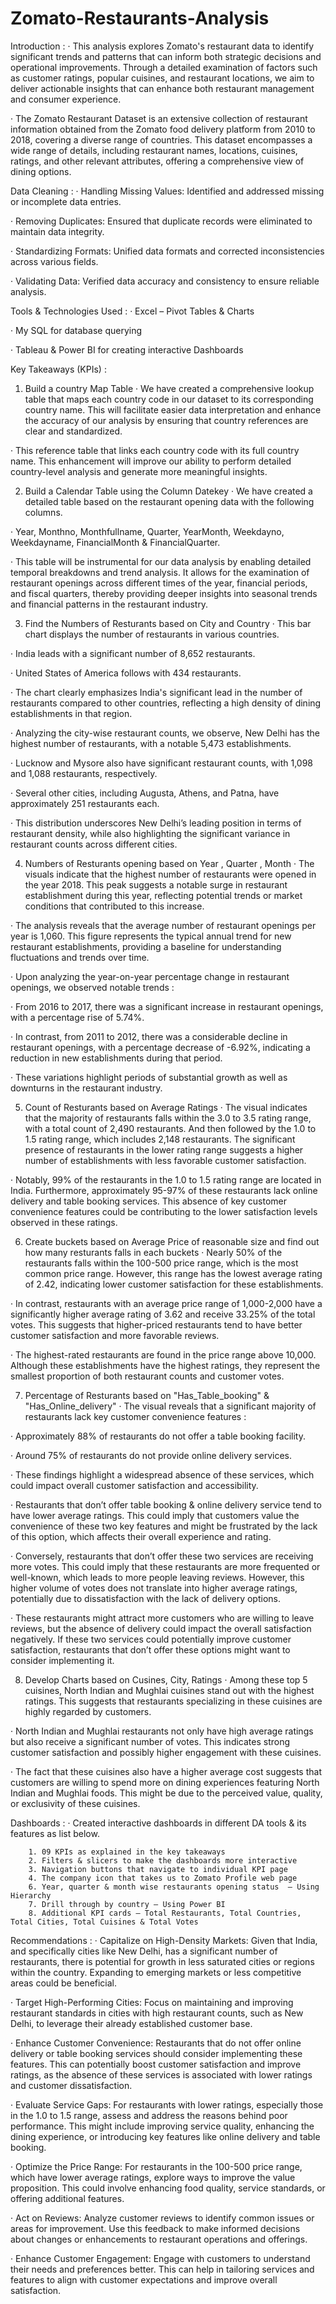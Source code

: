# Zomato-Restaurants-Analysis
Introduction :
· This analysis explores Zomato's restaurant data to identify significant trends and patterns that can inform both strategic decisions and operational improvements. Through a detailed examination of factors such as customer ratings, popular cuisines, and restaurant locations, we aim to deliver actionable insights that can enhance both restaurant management and consumer experience.

· The Zomato Restaurant Dataset is an extensive collection of restaurant information obtained from the Zomato food delivery platform from 2010 to 2018, covering a diverse range of countries. This dataset encompasses a wide range of details, including restaurant names, locations, cuisines, ratings, and other relevant attributes, offering a comprehensive view of dining options.

Data Cleaning :
· Handling Missing Values: Identified and addressed missing or incomplete data entries.

· Removing Duplicates: Ensured that duplicate records were eliminated to maintain data integrity.

· Standardizing Formats: Unified data formats and corrected inconsistencies across various fields.

· Validating Data: Verified data accuracy and consistency to ensure reliable analysis.

Tools & Technologies Used :
· Excel – Pivot Tables & Charts

· My SQL for database querying

· Tableau & Power BI for creating interactive Dashboards

Key Takeaways (KPIs) :
1. Build a country Map Table
· We have created a comprehensive lookup table that maps each country code in our dataset to its corresponding country name. This will facilitate easier data interpretation and enhance the accuracy of our analysis by ensuring that country references are clear and standardized.

· This reference table that links each country code with its full country name. This enhancement will improve our ability to perform detailed country-level analysis and generate more meaningful insights.

2. Build a Calendar Table using the Column Datekey
· We have created a detailed table based on the restaurant opening data with the following columns.

· Year, Monthno, Monthfullname, Quarter, YearMonth, Weekdayno, Weekdayname, FinancialMonth & FinancialQuarter.

· This table will be instrumental for our data analysis by enabling detailed temporal breakdowns and trend analysis. It allows for the examination of restaurant openings across different times of the year, financial periods, and fiscal quarters, thereby providing deeper insights into seasonal trends and financial patterns in the restaurant industry.

3. Find the Numbers of Resturants based on City and Country
· This bar chart displays the number of restaurants in various countries.

· India leads with a significant number of 8,652 restaurants.

· United States of America follows with 434 restaurants.

· The chart clearly emphasizes India's significant lead in the number of restaurants compared to other countries, reflecting a high density of dining establishments in that region.

· Analyzing the city-wise restaurant counts, we observe, New Delhi has the highest number of restaurants, with a notable 5,473 establishments.

· Lucknow and Mysore also have significant restaurant counts, with 1,098 and 1,088 restaurants, respectively.

· Several other cities, including Augusta, Athens, and Patna, have approximately 251 restaurants each.

· This distribution underscores New Delhi’s leading position in terms of restaurant density, while also highlighting the significant variance in restaurant counts across different cities.

4. Numbers of Resturants opening based on Year , Quarter , Month
· The visuals indicate that the highest number of restaurants were opened in the year 2018. This peak suggests a notable surge in restaurant establishment during this year, reflecting potential trends or market conditions that contributed to this increase.

· The analysis reveals that the average number of restaurant openings per year is 1,060. This figure represents the typical annual trend for new restaurant establishments, providing a baseline for understanding fluctuations and trends over time.

· Upon analyzing the year-on-year percentage change in restaurant openings, we observed notable trends :

· From 2016 to 2017, there was a significant increase in restaurant openings, with a percentage rise of 5.74%.

· In contrast, from 2011 to 2012, there was a considerable decline in restaurant openings, with a percentage decrease of -6.92%, indicating a reduction in new establishments during that period.

· These variations highlight periods of substantial growth as well as downturns in the restaurant industry.

5. Count of Resturants based on Average Ratings
· The visual indicates that the majority of restaurants falls within the 3.0 to 3.5 rating range, with a total count of 2,490 restaurants. And then followed by the 1.0 to 1.5 rating range, which includes 2,148 restaurants. The significant presence of restaurants in the lower rating range suggests a higher number of establishments with less favorable customer satisfaction.

· Notably, 99% of the restaurants in the 1.0 to 1.5 rating range are located in India. Furthermore, approximately 95-97% of these restaurants lack online delivery and table booking services. This absence of key customer convenience features could be contributing to the lower satisfaction levels observed in these ratings.

6. Create buckets based on Average Price of reasonable size and find out how many resturants falls in each buckets
· Nearly 50% of the restaurants falls within the 100-500 price range, which is the most common price range. However, this range has the lowest average rating of 2.42, indicating lower customer satisfaction for these establishments.

· In contrast, restaurants with an average price range of 1,000-2,000 have a significantly higher average rating of 3.62 and receive 33.25% of the total votes. This suggests that higher-priced restaurants tend to have better customer satisfaction and more favorable reviews.

· The highest-rated restaurants are found in the price range above 10,000. Although these establishments have the highest ratings, they represent the smallest proportion of both restaurant counts and customer votes.

7. Percentage of Resturants based on "Has_Table_booking" & "Has_Online_delivery"
· The visual reveals that a significant majority of restaurants lack key customer convenience features :

· Approximately 88% of restaurants do not offer a table booking facility.

· Around 75% of restaurants do not provide online delivery services.

· These findings highlight a widespread absence of these services, which could impact overall customer satisfaction and accessibility.

· Restaurants that don’t offer table booking & online delivery service tend to have lower average ratings. This could imply that customers value the convenience of these two key features and might be frustrated by the lack of this option, which affects their overall experience and rating.

· Conversely, restaurants that don’t offer these two services are receiving more votes. This could imply that these restaurants are more frequented or well-known, which leads to more people leaving reviews. However, this higher volume of votes does not translate into higher average ratings, potentially due to dissatisfaction with the lack of delivery options.

· These restaurants might attract more customers who are willing to leave reviews, but the absence of delivery could impact the overall satisfaction negatively. If these two services could potentially improve customer satisfaction, restaurants that don’t offer these options might want to consider implementing it.

8. Develop Charts based on Cusines, City, Ratings
· Among these top 5 cuisines, North Indian and Mughlai cuisines stand out with the highest ratings. This suggests that restaurants specializing in these cuisines are highly regarded by customers.

· North Indian and Mughlai restaurants not only have high average ratings but also receive a significant number of votes. This indicates strong customer satisfaction and possibly higher engagement with these cuisines.

· The fact that these cuisines also have a higher average cost suggests that customers are willing to spend more on dining experiences featuring North Indian and Mughlai foods. This might be due to the perceived value, quality, or exclusivity of these cuisines.

Dashboards :
· Created interactive dashboards in different DA tools & its features as list below.

        1. 09 KPIs as explained in the key takeaways
        2. Filters & slicers to make the dashboards more interactive
        3. Navigation buttons that navigate to individual KPI page
        4. The company icon that takes us to Zomato Profile web page
        6. Year, quarter & month wise restaurants opening status  – Using Hierarchy
        7. Drill through by country – Using Power BI
        8. Additional KPI cards – Total Restaurants, Total Countries, Total Cities, Total Cuisines & Total Votes
Recommendations :
· Capitalize on High-Density Markets: Given that India, and specifically cities like New Delhi, has a significant number of restaurants, there is potential for growth in less saturated cities or regions within the country. Expanding to emerging markets or less competitive areas could be beneficial.

· Target High-Performing Cities: Focus on maintaining and improving restaurant standards in cities with high restaurant counts, such as New Delhi, to leverage their already established customer base.

· Enhance Customer Convenience: Restaurants that do not offer online delivery or table booking services should consider implementing these features. This can potentially boost customer satisfaction and improve ratings, as the absence of these services is associated with lower ratings and customer dissatisfaction.

· Evaluate Service Gaps: For restaurants with lower ratings, especially those in the 1.0 to 1.5 range, assess and address the reasons behind poor performance. This might include improving service quality, enhancing the dining experience, or introducing key features like online delivery and table booking.

· Optimize the Price Range: For restaurants in the 100-500 price range, which have lower average ratings, explore ways to improve the value proposition. This could involve enhancing food quality, service standards, or offering additional features.

· Act on Reviews: Analyze customer reviews to identify common issues or areas for improvement. Use this feedback to make informed decisions about changes or enhancements to restaurant operations and offerings.

· Enhance Customer Engagement: Engage with customers to understand their needs and preferences better. This can help in tailoring services and features to align with customer expectations and improve overall satisfaction.
